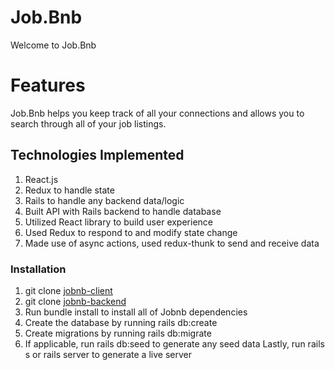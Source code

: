 # Job.Bnb
Welcome to Job.Bnb

# Features

 Job.Bnb helps you keep track of all your connections and allows you to search through all of your job listings.
 

## Technologies Implemented

1. React.js
2. Redux to handle state
3. Rails to handle any backend data/logic
4. Built API with Rails backend to handle database
5. Utilized React library to build user experience
6. Used Redux to respond to and modify state change
7. Made use of async actions, used redux-thunk to send and receive data



### Installation

1. git clone [jobnb-client](https://github.com/ShamelLakin/jobnb-client.git)
2. git clone [jobnb-backend](https://github.com/ShamelLakin/jobnb-backend.git)
3. Run bundle install to install all of Jobnb dependencies
4. Create the database by running rails db:create
5. Create migrations by running rails db:migrate
6. If applicable, run rails db:seed to generate any seed data
Lastly, run rails s or rails server to generate a live server

